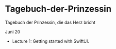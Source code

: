 # Tagebuch-der-Prinzessin

Tagebuch der Prinzessin, die das Herz bricht

Juni 20
- Lecture 1: Getting started with SwiftUI.
